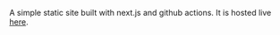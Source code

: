 A simple static site built with next.js and github actions. It is hosted live [here](https://findjoy.dev/).
